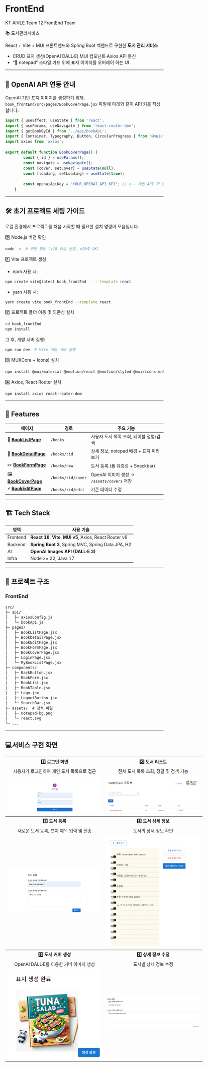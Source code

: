 # FrontEnd
KT AIVLE Team 12 FrontEnd Team

📚 도서관리서비스

React + Vite + MUI 프론트엔드와 Spring Boot 백엔드로 구현한 **도서 관리 서비스**  
- CRUD·표지 생성(OpenAI DALL·E)·MUI 컴포넌트·Axios API 통신
- “📝 notepad” 스타일 카드 위에 표지 이미지를 오버레이 하는 UI

---

## 🔧 OpenAI API 연동 안내

OpenAI 기반 표지 이미지를 생성하기 위해,  
`book_frontEnd/src/pages/BookCoverPage.jsx` 파일에 아래와 같이 API 키를 작성합니다.

```javascript
import { useEffect, useState } from 'react';
import { useParams, useNavigate } from 'react-router-dom';
import { getBookById } from '../api/bookApi';
import { Container, Typography, Button, CircularProgress } from '@mui/material';
import axios from 'axios';

export default function BookCoverPage() {
        const { id } = useParams();
        const navigate = useNavigate();
        const [cover, setCover] = useState(null);
        const [loading, setLoading] = useState(true);

        const openaiApiKey = "YOUR_OPENAI_API_KEY"; // <-- 개인 API 키 입력
    }
```



---

## 🛠️ 초기 프로젝트 세팅 가이드

로컬 환경에서 프로젝트를 처음 시작할 때 필요한 설치 명령어 모음입니다.  


0️⃣ Node.js 버전 확인
```bash
node -v  # 버전 확인 (v18 이상 권장, v20도 OK)
```


1️⃣ Vite 프로젝트 생성

- npm 사용 시:
```bash
npm create vite@latest book_frontEnd -- --template react
```

- yarn 사용 시:
```bash
yarn create vite book_frontEnd --template react
```


2️⃣ 프로젝트 폴더 이동 및 의존성 설치
```bash
cd book_frontEnd
npm install
```

그 후, 개발 서버 실행:
```bash
npm run dev  # Vite 개발 서버 실행
```


3️⃣ MUI(Core + Icons) 설치
```bash
npm install @mui/material @emotion/react @emotion/styled @mui/icons-material
```


4️⃣ Axios, React Router 설치
```bash
npm install axios react-router-dom
```

---


## 🚀 Features
| 페이지 | 경로 | 주요 기능 |
|--------|------|-----------|
| 📗 [**BookListPage**](https://github.com/AIVLE-MINI-PROJECT-TEAM12/FrontEnd/blob/main/book_frontEnd/src/pages/BookListPage.jsx) | `/books` | 사용자 도서 목록 조회, 테이블 정렬/검색 |
| 📘 [**BookDetailPage**](https://github.com/AIVLE-MINI-PROJECT-TEAM12/FrontEnd/blob/main/book_frontEnd/src/pages/BookDetailPage.jsx) | `/books/:id` | 상세 정보, notepad 배경 + 표지 미리보기 |
| ✏️ [**BookFormPage**](https://github.com/AIVLE-MINI-PROJECT-TEAM12/FrontEnd/blob/main/book_frontEnd/src/pages/BookFormPage.jsx) | `/books/new` | 도서 등록 (폼 유효성 + Snackbar) |
| 🖼 [**BookCoverPage**](https://github.com/AIVLE-MINI-PROJECT-TEAM12/FrontEnd/blob/main/book_frontEnd/src/pages/BookCoverPage.jsx) | `/books/:id/cover` | OpenAI 이미지 생성 → `/assets/covers` 저장 |
| ⚡️ [**BookEditPage**](https://github.com/AIVLE-MINI-PROJECT-TEAM12/FrontEnd/blob/main/book_frontEnd/src/pages/BookEditPage.jsx) | `/books/:id/edit` | 기존 데이터 수정 |

---

## 🏗 Tech Stack
| 영역 | 사용 기술 |
|------|----------|
| Frontend | **React 18**, **Vite**, **MUI v5**, Axios, React Router v6 |
| Backend | **Spring Boot 3**, Spring MVC, Spring Data JPA, H2 |
| AI | **OpenAI Images API (DALL·E 3)** |
| Infra | Node >= 22, Java 17 |

---

## 📂 프로젝트 구조 

### FrontEnd


```text
src/
├─ api/
│   ├─ axiosConfig.js
|   └─ bookApi.js
├─ pages/
│   ├─ BookListPage.jsx
│   ├─ BookDetailPage.jsx
│   ├─ BookEditPage.jsx
│   ├─ BookFormPage.jsx
│   ├─ BookCoverPage.jsx
│   ├─ LoginPage.jsx
│   └─ MyBookListPage.jsx
├─ components/
│   ├─ BackButton.jsx
│   ├─ BookForm.jsx
│   ├─ BookList.jsx
│   ├─ BookTable.jsx
│   ├─ Logo.jsx
│   ├─ LogoutButton.jsx
│   └─ SearchBar.jsx
├─ assets/  # 정적 파일
│   ├─ notepad-bg.png
│   └─ react.svg
└─ ...
```

---
## 💻서비스 구현 화면
 
<table align="center" style="width: 150%">
  <!-- 1행 -->
  <tr>
    <th align="center">1️⃣ 로그인 화면</th>
    <th align="center">2️⃣ 도서 리스트</th>
  </tr>
  <tr>
    <td align="center">사용자가 로그인하여 개인 도서 목록으로 접근</td>
    <td align="center">전체 도서 목록 조회, 정렬 및 검색 기능</td>
  </tr>
  <tr>
    <td align="center"><img src="./readme_img/login.png" width="300"/></td>
    <td align="center"><img src="./readme_img/booklist.png" width="300"/></td>
  </tr>
 
  <!-- 2행 -->
  <tr>
    <th align="center">3️⃣ 도서 등록</th>
    <th align="center">4️⃣ 도서 상세 정보</th>
  </tr>
  <tr>
    <td align="center">새로운 도서 등록, 표지 제목 입력 및 전송</td>
    <td align="center">도서의 상세 정보 확인</td>
  </tr>
  <tr>
    <td align="center"><img src="./readme_img/bookadd.png" width="300"/></td>
    <td align="center"><img src="./readme_img/bookdetail.png" width="300"/></td>
  </tr>
 
  <!-- 3행 -->
  <tr>
    <th align="center">5️⃣ 도서 커버 생성</th>
    <th align="center">6️⃣ 상세 정보 수정</th>
  </tr>
  <tr>
    <td align="center">OpenAI DALL·E를 이용한 커버 이미지 생성</td>
    <td align="center">도서별 상세 정보 수정</td>
  </tr>
  <tr>
    <td align="center"><img src="./readme_img/bookcover.png" width="300"/></td>
    <td align="center"><img src="./readme_img/bookedit.png" width="300"/></td>    
  </tr>
</table>
 